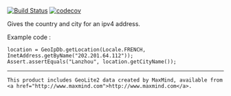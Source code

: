 

[![Build Status](https://travis-ci.org/jrialland/offline-geoip.svg)](https://travis-ci.org/jrialland/offline-geoip)
[![codecov](https://codecov.io/gh/jrialland/offline-geoip/branch/master/graph/badge.svg)](https://codecov.io/gh/jrialland/offline-geoip)


Gives the country and city for an ipv4 address.

Example code :

```
location = GeoIpDb.getLocation(Locale.FRENCH, InetAddress.getByName("202.201.64.112"));
Assert.assertEquals("Lanzhou", location.getCityName());
```

----

```
This product includes GeoLite2 data created by MaxMind, available from
<a href="http://www.maxmind.com">http://www.maxmind.com</a>.
```


